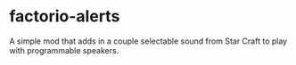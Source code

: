# factorio-alerts

A simple mod that adds in a couple selectable sound from Star Craft to play with programmable speakers.


